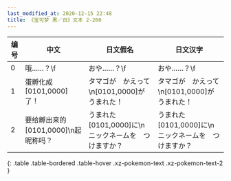 ```yaml
---
last_modified_at: 2020-12-15 22:48
title: 《宝可梦 黑／白》文本 2-260
---
```

| 编号 | 中文 | 日文假名 | 日文汉字 |
| ---- | ---- | ---- | --- |
| 0 | 哦……？\f | おや……？\f | おや……？\f |
| 1 | 蛋孵化成[0101,0000]了！ | タマゴが　かえって\n[0101,0000]が　うまれた！ | タマゴが　かえって\n[0101,0000]が　うまれた！ |
| 2 | 要给孵出来的[0101,0000]\n起昵称吗？ | うまれた　[0101,0000]に\nニックネームを　つけますか？ | うまれた　[0101,0000]に\nニックネームを　つけますか？ |
{: .table .table-bordered .table-hover .xz-pokemon-text .xz-pokemon-text-2 }